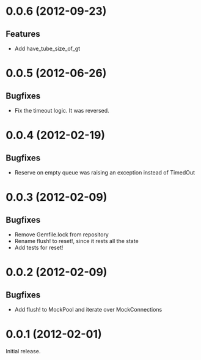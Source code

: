 # 0.0.6 (2012-09-23)

Features
--------

* Add have\_tube\_size\_of\_gt

# 0.0.5 (2012-06-26)

Bugfixes
--------

* Fix the timeout logic. It was reversed.

# 0.0.4 (2012-02-19)

Bugfixes
--------

* Reserve on empty queue was raising an exception instead of TimedOut

# 0.0.3 (2012-02-09)

Bugfixes
--------

* Remove Gemfile.lock from repository
* Rename flush! to reset!, since it rests all the state
* Add tests for reset!

# 0.0.2 (2012-02-09)

Bugfixes
--------

* Add flush! to MockPool and iterate over MockConnections

# 0.0.1 (2012-02-01)

Initial release.
